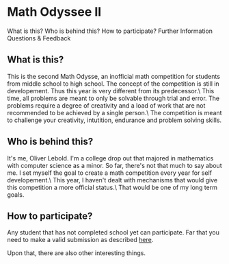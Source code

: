 # Math Odyssee II

What is this?
Who is behind this?
How to participate?
Further Information
Questions & Feedback

## What is this?

This is the second Math Odysse, an inofficial math competition for students from middle school to high school. The concept of the competition is still in developement. Thus this year is very different from its predecessor.\\
This time, all problems are meant to only be solvable through trial and error. The problems require a degree of creativity and a load of work that are not recommended to be achieved by a single person.\\
The competition is meant to challenge your creativity, intutition, endurance and problem solving skills.

## Who is behind this?

It's me, Oliver Lebold. I'm a college drop out that majored in mathematics with computer science as a minor.
So far, there's not that much to say about me. I set myself the goal to create a math competition every year for self developement.\\
This year, I haven't dealt with mechanisms that would give this competition a more official status.\\
That would be one of my long term goals.

## How to participate?

Any student that has not completed school yet can participate. Far that you need to make a valid submission as described [here](./standards/rules.md#-correct-submission).

Upon that, there are also other interesting things.